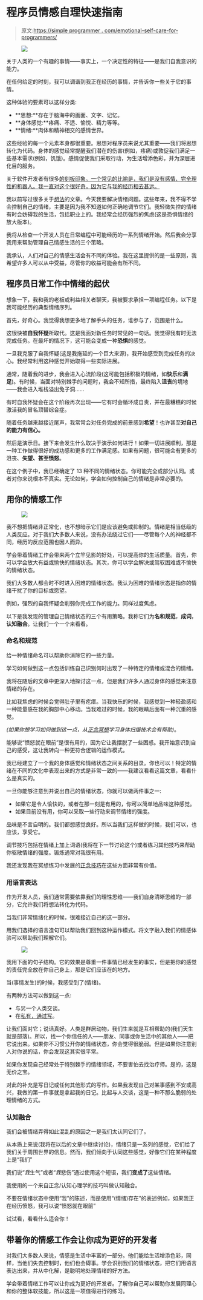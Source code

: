# 程序员情感自理快速指南

> 原文:[https://simple programmer . com/emotional-self-care-for-programmers/](https://simpleprogrammer.com/emotional-self-care-for-programmers/)

<figure class="alignright is-resized">

![](img/592aeed672c4298a4178d98a3dd1c55c.png)

</figure>

关于人类的一个有趣的事情——事实上，一个决定性的特征——是我们自我意识的能力。

在任何给定的时刻，我可以调谐到我正在经历的事情，并告诉你一些关于它的事情。

这种体验的要素可以这样分类:

*   **思想:**存在于脑海中的画面、文字、记忆。
*   **身体感觉:**疼痛、不适、愉悦、精力等等。
*   **情绪:**肉体和精神相交的感情世界。

这些经验的每一个元素本身都很重要。思想对程序员来说尤其重要——我们将思想转化为代码。身体的感觉经常提醒我们潜在的伤害(例如，疼痛)或敦促我们满足一些基本需求(例如，饥饿)。感情促使我们采取行动，为生活增添色彩，并为深层进化目的服务。

关于软件开发者有很多[的刻板印象。一个常见的比喻是，我们是没有感情、完全理性的机器人。我一直对这个很好奇，因为它与我的经历相去甚远。](https://www.linkedin.com/pulse/armando-you-dont-look-like-software-engineer-armando-pantoja/)

我以前写过很多关于[想法](https://codingmindfully.com/how-your-mind-evolved-to-keep-you-safe-and-why-you-dont-always-feel-that-way/)的文章。今天我要解决情绪问题。这些年来，我不得不学会控制自己的情绪，主要是因为我不知道如何正确地调节它们。我轻微失控的情绪有时会妨碍我的生活，包括职业上的。我经常会经历强烈的焦虑(这是恐惧情绪的放大版本)。

我将从检查一个开发人员在日常编程中可能经历的一系列情绪开始。然后我会分享我用来帮助管理自己情感生活的三个策略。

我承认，人们对自己的情感生活会有不同的体验。我在这里提供的是一些原则，我希望许多人可以从中受益，尽管你的收益可能会有所不同。

## 程序员日常工作中情绪的起伏

想象一下，我和我的老板或利益相关者聊天，我被要求承担一项编程任务。以下是我可能经历的典型情绪序列。

首先，好奇心。我觉得我想更多地了解手头的任务，谁参与了，范围是什么。

这很快被**自我怀疑**所取代。这是我面对新任务时常见的一句话。我觉得我有时无法完成任务。在最坏的情况下，这可能会变成一种**恐惧**的感觉。

一旦我克服了自我怀疑(这是我拖延的一个巨大来源)，我开始感受到完成任务的决心。我经常利用这种感觉开始取得一些实际进展。

通常，随着我的进步，我会进入心流阶段(这可能包括积极的情绪，如**快乐**和**满足**)。有时候，当面对特别棘手的问题时，我会不知所措，最终陷入**沮丧**的境地——我会进入堆栈溢出兔子洞……

有时自我怀疑会在这个阶段再次出现——它有时会循环成自责，并在最糟糕的时候激活我的冒名顶替综合症。

随着任务越来越接近尾声，我常常会对任务完成的前景感到**希望**！也许甚至**对自己的能力有信心。**

然后是演示日。接下来会发生什么取决于演示如何进行！如果一切进展顺利，那是一种工作做得很好的成功感和更多的工作满足感。如果有问题，很可能会有更多的沮丧、**失望、**甚至**愤怒**。

在这个例子中，我已经确定了 13 种不同的情绪状态。你可能完全或部分认同。或者对你来说根本不真实。无论如何，学会如何控制自己的情绪是非常必要的。

## 用你的情感工作

<figure class="alignright is-resized">

![](img/5d6636f23442b5deab258cd47a97dc44.png)

</figure>

我不想把情绪非正常化，也不想暗示它们是应该避免或抑制的。情绪是相当低级的人类反应。对于我们大多数人来说，没有办法绕过它们——尽管每个人的神经都不同，经历的反应范围也因人而异。

学会带着情绪工作会带来两个立竿见影的好处，可以提高你的生活质量。首先，你可以学会放大有益或愉快的情绪状态。其次，你可以学会解决或驾驭困难或不愉快的情绪状态。

我们大多数人都会时不时进入困难的情绪状态。我认为困难的情绪状态是指你的情绪干扰了你的目标或愿望。

例如，强烈的自我怀疑会削弱你完成工作的能力。同样过度焦虑。

以下是我发现的管理自己情绪状态的三个有用策略。我称它们为**名和规范**，**成词**，**认知融合**。让我们一个一个来看看。

### 命名和规范

给一种情绪命名可以帮助你消除它的一些力量。

学习如何做到这一点包括训练自己识别何时出现了一种特定的情绪或混合的情绪。

我将在随后的文章中更深入地探讨这一点，但是我们许多人通过身体的感觉来注意情绪的存在。

比如我焦虑的时候会觉得肚子里有疙瘩。当我快乐的时候，我感觉到一种轻盈感和一种能量感在我的胸部中心移动。当我难过的时候，我的眼睛后面有一种沉重的感觉。

*(如果你想学习如何做到这一点，从[正念冥想](https://codingmindfully.com/ultimate-guide)学习身体扫描技术会有帮助)*。

能够说“愤怒就在眼前”是很有用的，因为它让我摆脱了一些困惑。我开始意识到自己的感受，这让我转向一种更符合逻辑的运作模式。

我已经建立了一个我的身体感觉和情绪状态之间关系的目录。你也可以！特定的情绪在不同的文化中表现出来的方式是非常一致的——我建议看看这篇文章，看看什么是真实的。

一旦你能够注意到并说出自己的情绪状态，你就可以做两件事之一:

*   如果它是令人愉快的，或者在那一刻是有用的，你可以简单地品味这种感觉。
*   如果目前没有用，你可以采取一些行动来调节情绪的强度。

品味是不言自明的。我们都想感觉良好。所以当我们这样做的时候，我们可以，也应该，享受它。

调节技巧包括在情绪上加上词语(我将在下一节讨论这个)或者练习其他技巧来帮助你驱散情绪的强度。锻炼通常对我很有用。

我还发现我在冥想练习中发展的[正念技巧](http://codingmindfully.com)在这些方面非常有价值。

### 用语言表达

作为开发人员，我们通常需要依靠我们的理性思维——我们自身清晰思维的一部分，它允许我们将想法转化为代码。

当我们非常情绪化的时候，很难接近自己的这一部分。

用我们选择的语言造句可以帮助我们回到这种运作模式。将文字融入我们的情感体验可以帮助我们理解它们。

<figure class="alignright is-resized">

![](img/359e5866031c4299eb9729f1ed4537c9.png)

</figure>

我用下面的句子结构。它的效果是尊重一件事情已经发生的事实，但是把你的感觉的责任完全放在你自己身上，那是它们应该在的地方。

当(事情发生)的时候，我感受到了(情绪)。

有两种方法可以做到这一点:

*   与另一个人类交谈。
*   在[私有，通过写](https://simpleprogrammer.com/a-year-of-mindfulness)。

让我们面对它；说话真好。人类是群居动物，我们生来就是互相帮助的(我们天生就是部落)。所以，找一个你信任的人——朋友、同事或你生活中的其他人——把它说出来。如果你不习惯公开你的情绪状态，你会觉得很脆弱。但是如果你注意别人对你说的话，你会发现这其实很平常。

如果你发现自己经常处于特别棘手的情绪领域，不要害怕去找治疗师。是的，这是无价之宝。

对此的补充是写日记或任何其他形式的写作。如果我发现自己对某事感到不安或高兴，我做的第一件事就是拿起我的日记。比起与人交谈，这是一种不那么脆弱的处理情绪的方式。

### 认知融合

我们会被情绪弄得如此混乱的原因之一是我们太认同它们了。

从本质上来说(我将在以后的文章中继续讨论)，情绪只是一系列的感觉，它们给了我们关于周围世界的信息。然而，我们倾向于认同这些感觉，好像它们在某种程度上是“我们”

我们说“*我*生气”或者“*我*悲伤”通过使用这个短语，我们**变成了**这些情绪。

我使用的一个来自正念/认知心理学的技巧叫做认知融合。

不要在情绪状态中使用“我”的陈述，而是使用“(情绪)存在”的表述例如，如果我正在经历愤怒，我可以说“愤怒就在眼前”

试试看，看看什么适合你！

## 带着你的情感工作会让你成为更好的开发者

对我们大多数人来说，情感是生活中丰富的一部分。他们能给生活增添色彩，同样，当他们失去控制时，他们也会碍事。学会识别我们的情绪状态，把它们用语言表达出来，并从中化解，是聪明地处理情绪的好方法。

学会带着情绪工作可以让你成为更好的开发者。了解你自己可以帮助你发展同理心和你的整体软技能，所以这是一项值得进行的练习。